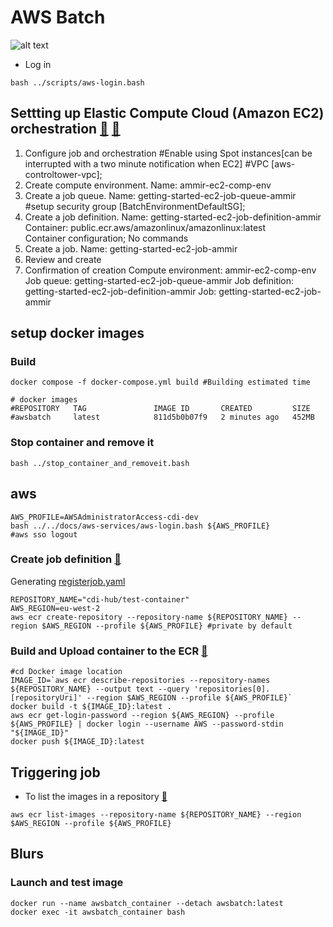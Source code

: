 # AWS Batch

![alt text](../../docs/aws-services/batch-aws.png)

* Log in
```
bash ../scripts/aws-login.bash 
```

## Settting up Elastic Compute Cloud (Amazon EC2) orchestration [:link:](https://docs.aws.amazon.com/batch/latest/userguide/getting-started-ec2.html) [:link:](https://eu-west-2.console.aws.amazon.com/batch/home?region=eu-west-2#wizard)
1. Configure job and orchestration
    #Enable using Spot instances[can be interrupted with a two minute notification when EC2]
    #VPC [aws-controltower-vpc]; 
2. Create compute environment. Name: ammir-ec2-comp-env
3. Create a job queue. Name:  getting-started-ec2-job-queue-ammir
    #setup security group [BatchEnvironmentDefaultSG]; 
4. Create a job definition. Name: getting-started-ec2-job-definition-ammir
    Container: public.ecr.aws/amazonlinux/amazonlinux:latest    
    Container configuration; No commands
5. Create a job. Name: getting-started-ec2-job-ammir
6. Review and create
7. Confirmation of creation 
    Compute environment: ammir-ec2-comp-env 
    Job queue: getting-started-ec2-job-queue-ammir 
    Job definition: getting-started-ec2-job-definition-ammir 
    Job: getting-started-ec2-job-ammir 


## setup docker images
### Build
```
docker compose -f docker-compose.yml build #Building estimated time

# docker images
#REPOSITORY   TAG               IMAGE ID       CREATED         SIZE
#awsbatch     latest            811d5b0b07f9   2 minutes ago   452MB
```

### Stop container and remove it
```
bash ../stop_container_and_removeit.bash
```

## aws
```
AWS_PROFILE=AWSAdministratorAccess-cdi-dev
bash ../../docs/aws-services/aws-login.bash ${AWS_PROFILE}
#aws sso logout 
```

### Create job definition [:link:](https://eu-west-2.console.aws.amazon.com/batch/home?region=eu-west-2#job-definition/ec2/new) 
Generating [registerjob.yaml](configs/registerjob.yaml)
```
REPOSITORY_NAME="cdi-hub/test-container" 
AWS_REGION=eu-west-2 
aws ecr create-repository --repository-name ${REPOSITORY_NAME} --region $AWS_REGION --profile ${AWS_PROFILE} #private by default
```

### Build and Upload container to the ECR [:link:](https://docs.aws.amazon.com/AmazonECR/latest/userguide/docker-push-ecr-image.html)
```
#cd Docker image location
IMAGE_ID=`aws ecr describe-repositories --repository-names ${REPOSITORY_NAME} --output text --query 'repositories[0].[repositoryUri]' --region $AWS_REGION --profile ${AWS_PROFILE}` 
docker build -t ${IMAGE_ID}:latest . 
aws ecr get-login-password --region ${AWS_REGION} --profile ${AWS_PROFILE} | docker login --username AWS --password-stdin "${IMAGE_ID}"  
docker push ${IMAGE_ID}:latest 
```

## Triggering job
* To list the images in a repository [:link:](https://docs.aws.amazon.com/cli/latest/reference/ecr/create-repository.html)
```
aws ecr list-images --repository-name ${REPOSITORY_NAME} --region $AWS_REGION --profile ${AWS_PROFILE}
```


## Blurs
### Launch and test image
```
docker run --name awsbatch_container --detach awsbatch:latest
docker exec -it awsbatch_container bash
```


